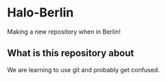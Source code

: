 # Halo-Berlin
Making a new repository when in Berlin!

## What is this repository about
We are learning to use git and probably get confused.



